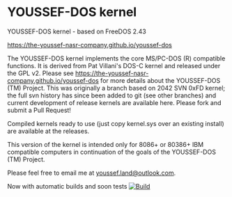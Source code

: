 YOUSSEF-DOS kernel
=========

YOUSSEF-DOS kernel - based on FreeDOS 2.43

https://the-youssef-nasr-company.github.io/youssef-dos

The YOUSSEF-DOS kernel implements the core MS/PC-DOS (R) compatible functions.  It is derived from Pat Villani's DOS-C kernel and released under the GPL v2.  Please see https://the-youssef-nasr-company.github.io/youssef-dos for more details about the YOUSSEF-DOS (TM) Project.   This was originally a branch based on 2042 SVN 0xFD kernel; the full svn history has since been added to git (see other branches) and current development of release kernels are available here.  Please fork and submit a Pull Request!

Compiled kernels ready to use (just copy kernel.sys over an existing install) are available at the releases.


This version of the kernel is intended only for 8086+ or 80386+ IBM compatible computers in continuation of the goals of the YOUSSEF-DOS (TM) Project.

Please feel free to email me at [youssef.land@outlook.com](mailto:youssef.land@outlook.com).

Now with automatic builds and soon tests [![Build](../../workflows/Build/badge.svg)](../../actions)
